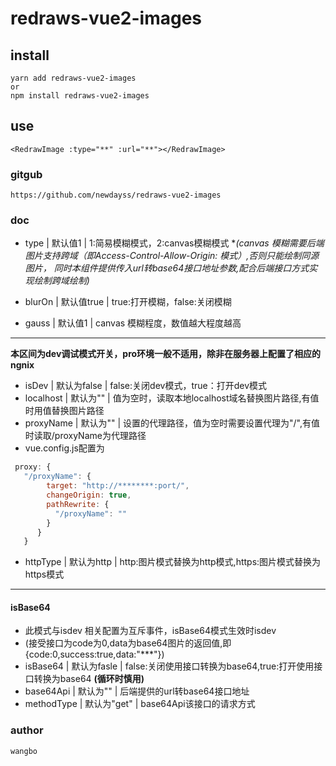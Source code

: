# redraws-vue2-images

## install
```
yarn add redraws-vue2-images
or
npm install redraws-vue2-images
```
## use

`<RedrawImage :type="**" :url="**"></RedrawImage>`
### gitgub 
```
https://github.com/newdayss/redraws-vue2-images

```

### doc

- type | 默认值1 | 1:简易模糊模式，2:canvas模糊模式 
 **(canvas 模糊需要后端图片支持跨域（即Access-Control-Allow-Origin: *模式）,否则只能绘制同源图片，
 同时本组件提供传入url转base64接口地址参数,配合后端接口方式实现绘制跨域绘制)**

- blurOn | 默认值true | true:打开模糊，false:关闭模糊
- gauss | 默认值1 | canvas 模糊程度，数值越大程度越高
****************
**本区间为dev调试模式开关，pro环境一般不适用，除非在服务器上配置了相应的ngnix**
- isDev | 默认为false  | false:关闭dev模式，true：打开dev模式
- localhost | 默认为"" | 值为空时，读取本地localhost域名替换图片路径,有值时用值替换图片路径
- proxyName | 默认为"" | 设置的代理路径，值为空时需要设置代理为"/",有值时读取/proxyName为代理路径
- vue.config.js配置为
```javascript
 proxy: {
   "/proxyName": {
        target: "http://********:port/",
        changeOrigin: true,
        pathRewrite: {
          "/proxyName": ""
        }
      }
   }
```
- httpType | 默认为http | http:图片模式替换为http模式,https:图片模式替换为https模式
****************
#### isBase64
- 此模式与isdev 相关配置为互斥事件，isBase64模式生效时isdev
- (接受接口为code为0,data为base64图片的返回值,即{code:0,success:true,data:"***"})
- isBase64 | 默认为fasle | false:关闭使用接口转换为base64,true:打开使用接口转换为base64 **(循环时慎用)**
- base64Api | 默认为"" | 后端提供的url转base64接口地址
- methodType | 默认为"get" | base64Api该接口的请求方式

### author
```
wangbo
```
